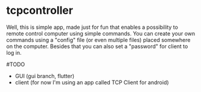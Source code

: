 # tcpcontroller
Well, this is simple app, made just for fun that enables a possibility to remote control computer using simple commands.
You can create your own commands using a "config" file (or even multiple files) placed somewhere on the computer. Besides that
you can also set a "password" for client to log in.

#TODO
- GUI (gui branch, flutter)
- client (for now I'm using an app called TCP Client for android)
